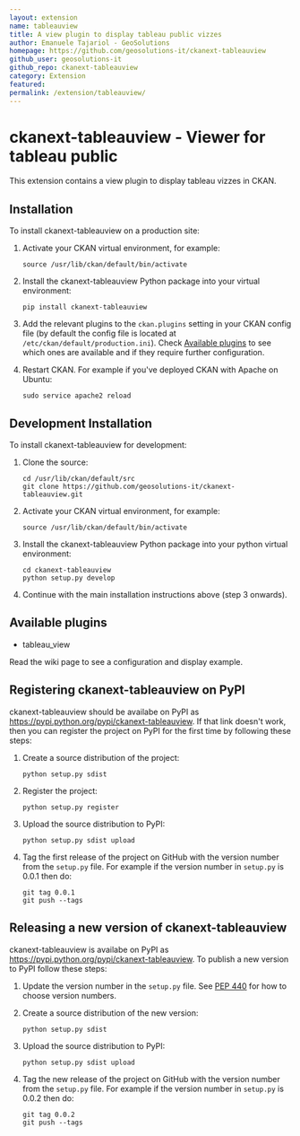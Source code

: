 ```yaml
---
layout: extension
name: tableauview
title: A view plugin to display tableau public vizzes
author: Emanuele Tajariol - GeoSolutions
homepage: https://github.com/geosolutions-it/ckanext-tableauview
github_user: geosolutions-it
github_repo: ckanext-tableauview
category: Extension
featured: 
permalink: /extension/tableauview/
---
```



ckanext-tableauview - Viewer for tableau public
===============================================

This extension contains a view plugin to display tableau vizzes in CKAN.

Installation
------------

To install ckanext-tableauview on a production site:

1.  Activate your CKAN virtual environment, for example:

        source /usr/lib/ckan/default/bin/activate

2.  Install the ckanext-tableauview Python package into your virtual environment:

        pip install ckanext-tableauview

3.  Add the relevant plugins to the `ckan.plugins` setting in your CKAN config file (by default the config file is located at `/etc/ckan/default/production.ini`). Check [Available plugins]() to see which ones are available and if they require further configuration.
4.  Restart CKAN. For example if you've deployed CKAN with Apache on Ubuntu:

        sudo service apache2 reload

Development Installation
------------------------

To install ckanext-tableauview for development:

1.  Clone the source:

        cd /usr/lib/ckan/default/src
        git clone https://github.com/geosolutions-it/ckanext-tableauview.git

2.  Activate your CKAN virtual environment, for example:

        source /usr/lib/ckan/default/bin/activate

3.  Install the ckanext-tableauview Python package into your python virtual environment:

        cd ckanext-tableauview
        python setup.py develop

4.  Continue with the main installation instructions above (step 3 onwards).

Available plugins
-----------------

-   tableau\_view

Read the wiki page to see a configuration and display example.

Registering ckanext-tableauview on PyPI
---------------------------------------

ckanext-tableauview should be availabe on PyPI as <https://pypi.python.org/pypi/ckanext-tableauview>. If that link doesn't work, then you can register the project on PyPI for the first time by following these steps:

1.  Create a source distribution of the project:

        python setup.py sdist

2.  Register the project:

        python setup.py register

3.  Upload the source distribution to PyPI:

        python setup.py sdist upload

4.  Tag the first release of the project on GitHub with the version number from the `setup.py` file. For example if the version number in `setup.py` is 0.0.1 then do:

        git tag 0.0.1
        git push --tags

Releasing a new version of ckanext-tableauview
----------------------------------------------

ckanext-tableauview is availabe on PyPI as <https://pypi.python.org/pypi/ckanext-tableauview>. To publish a new version to PyPI follow these steps:

1.  Update the version number in the `setup.py` file. See [PEP 440](http://legacy.python.org/dev/peps/pep-0440/#public-version-identifiers) for how to choose version numbers.
2.  Create a source distribution of the new version:

        python setup.py sdist

3.  Upload the source distribution to PyPI:

        python setup.py sdist upload

4.  Tag the new release of the project on GitHub with the version number from the `setup.py` file. For example if the version number in `setup.py` is 0.0.2 then do:

        git tag 0.0.2
        git push --tags



